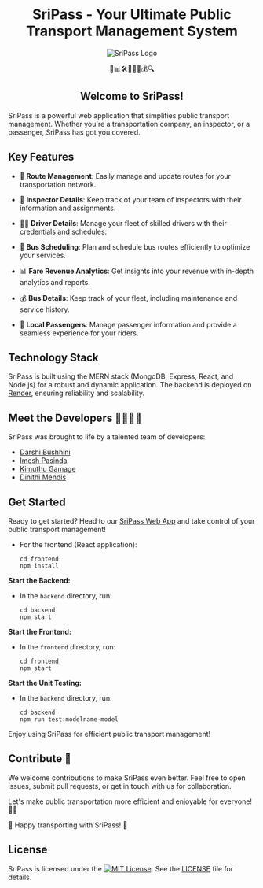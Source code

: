 <h1 align="center">SriPass - Your Ultimate Public Transport Management System</h1>
<p align="center">
  <img src="https://github.com/SriPass/SriPass-WEB-APP/blob/dev/logov2.png" alt="SriPass Logo" />
</p>

<p align="center">
  🚌📊🛠️👮🧑‍✈️💰🔍
</p>

<h2 align="center">Welcome to SriPass!</h2>

SriPass is a powerful web application that simplifies public transport management. Whether you're a transportation company, an inspector, or a passenger, SriPass has got you covered.

## Key Features

- 🚌 **Route Management**: Easily manage and update routes for your transportation network.

- 👮 **Inspector Details**: Keep track of your team of inspectors with their information and assignments.

- 🧑‍✈️ **Driver Details**: Manage your fleet of skilled drivers with their credentials and schedules.

- 🚌 **Bus Scheduling**: Plan and schedule bus routes efficiently to optimize your services.

- 📊 **Fare Revenue Analytics**: Get insights into your revenue with in-depth analytics and reports.

- 💰 **Bus Details**: Keep track of your fleet, including maintenance and service history.

- 🧑 **Local Passengers**: Manage passenger information and provide a seamless experience for your riders.

## Technology Stack

SriPass is built using the MERN stack (MongoDB, Express, React, and Node.js) for a robust and dynamic application. The backend is deployed on [Render](https://render.com/), ensuring reliability and scalability.

## Meet the Developers 👩‍💻👨‍💻

SriPass was brought to life by a talented team of developers:
- [Darshi Bushhini](https://github.com/darshi-bushhini)
- [Imesh Pasinda](https://github.com/imeshpasinda)
- [Kimuthu Gamage](https://github.com/kimuthu-gamage)
- [Dinithi Mendis](https://github.com/dinithi-mendis)

## Get Started

Ready to get started? Head to our [SriPass Web App](https://sripass.onrender.com/) and take control of your public transport management!


- For the frontend (React application):
  ```
  cd frontend
  npm install
  ```

**Start the Backend:**
- In the `backend` directory, run:
  ```
  cd backend
  npm start
  ```

**Start the Frontend:**
- In the `frontend` directory, run:
  ```
  cd frontend
  npm start
  ```
  
**Start the Unit Testing:**
- In the `backend` directory, run:
  ```
  cd backend
  npm run test:modelname-model
  ```


Enjoy using SriPass for efficient public transport management!


## Contribute 🤝

We welcome contributions to make SriPass even better. Feel free to open issues, submit pull requests, or get in touch with us for collaboration.

Let's make public transportation more efficient and enjoyable for everyone! 🚌🌟

🚀 Happy transporting with SriPass! 🚀


## License

SriPass is licensed under the [![MIT License](https://img.shields.io/badge/License-MIT-yellow.svg)](LICENSE). See the [LICENSE](LICENSE) file for details.



